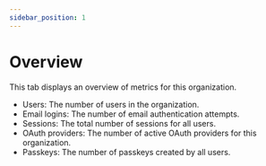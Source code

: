 ```yaml
---
sidebar_position: 1
---
```


# Overview

This tab displays an overview of metrics for this organization.

- Users: The number of users in the organization.
- Email logins: The number of email authentication attempts.
- Sessions: The total number of sessions for all users.
- OAuth providers: The number of active OAuth providers for this organization.
- Passkeys: The number of passkeys created by all users.